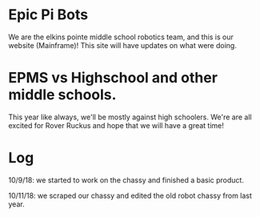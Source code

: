 # Epic Pi Bots
We are the elkins pointe middle school robotics team,
and this is our website (Mainframe)!
This site will have updates on what were doing.
# EPMS vs Highschool and other middle schools.
This year like always, we'll be mostly against high schoolers. 
We're are all excited for Rover Ruckus and hope that we will have a great time!

# Log

10/9/18: we started to work on the chassy and finished a basic product.

10/11/18:  we scraped our chassy and edited the old robot chassy from last year.
